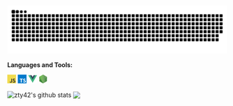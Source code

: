 <picture>
  <source media="(prefers-color-scheme: dark)" srcset="https://raw.githubusercontent.com/zty42/zty42/output/github-contribution-grid-snake-dark.svg">
  <source media="(prefers-color-scheme: light)" srcset="https://raw.githubusercontent.com/zty42/zty42/output/github-contribution-grid-snake.svg">
  <img alt="github contribution grid snake animation" src="https://raw.githubusercontent.com/zty42/zty42/output/github-contribution-grid-snake.svg">
</picture>

**Languages and Tools:**  

<code><img height="20" src="https://raw.githubusercontent.com/github/explore/80688e429a7d4ef2fca1e82350fe8e3517d3494d/topics/javascript/javascript.png"></code>
<code><img height="20" src="https://raw.githubusercontent.com/github/explore/80688e429a7d4ef2fca1e82350fe8e3517d3494d/topics/typescript/typescript.png"></code>
<code><img height="20" src="https://raw.githubusercontent.com/github/explore/80688e429a7d4ef2fca1e82350fe8e3517d3494d/topics/vue/vue.png"></code>
<code><img height="20" src="https://raw.githubusercontent.com/github/explore/80688e429a7d4ef2fca1e82350fe8e3517d3494d/topics/nodejs/nodejs.png"></code>  

<span>
  <img align="center" height="165" src="https://github-readme-stats.vercel.app/api?username=zty42&show_icons=true&include_all_commits=true&theme=radical" alt="zty42's github stats" />
</span>
<span>
  <img align="center" src="https://github-readme-stats.vercel.app/api/top-langs/?username=zty42&layout=compact&theme=radical" />
</span>
